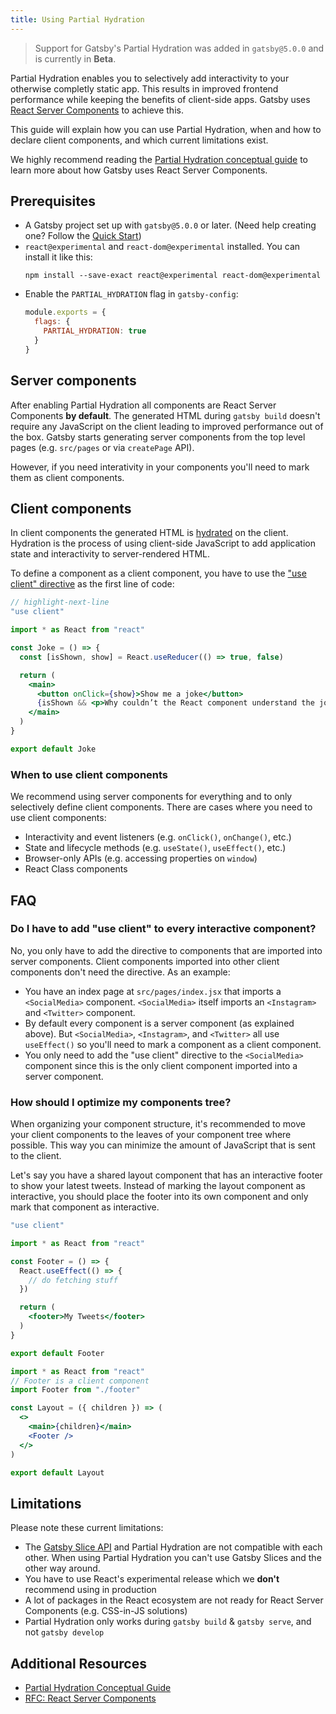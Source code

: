 ```yaml
---
title: Using Partial Hydration
---
```


> Support for Gatsby's Partial Hydration was added in `gatsby@5.0.0` and is currently in **Beta**.

Partial Hydration enables you to selectively add interactivity to your otherwise completly static app. This results in improved frontend performance while keeping the benefits of client-side apps. Gatsby uses [React Server Components](https://github.com/reactjs/rfcs/blob/main/text/0188-server-components.md) to achieve this.

This guide will explain how you can use Partial Hydration, when and how to declare client components, and which current limitations exist.

We highly recommend reading the [Partial Hydration conceptual guide](/docs/conceptual/partial-hydration) to learn more about how Gatsby uses React Server Components.

## Prerequisites

- A Gatsby project set up with `gatsby@5.0.0` or later. (Need help creating one? Follow the [Quick Start](/docs/quick-start/))
- `react@experimental` and `react-dom@experimental` installed. You can install it like this:
  ```shell
  npm install --save-exact react@experimental react-dom@experimental
  ```
- Enable the `PARTIAL_HYDRATION` flag in `gatsby-config`:
  ```js:title=gatsby-config.js
  module.exports = {
    flags: {
      PARTIAL_HYDRATION: true
    }
  }
  ```

## Server components

After enabling Partial Hydration all components are React Server Components **by default**. The generated HTML during `gatsby build` doesn't require any JavaScript on the client leading to improved performance out of the box. Gatsby starts generating server components from the top level pages (e.g. `src/pages` or via `createPage` API).

However, if you need interativity in your components you'll need to mark them as client components.

## Client components

In client components the generated HTML is [hydrated](/docs/glossary/hydration) on the client. Hydration is the process of using client-side JavaScript to add application state and interactivity to server-rendered HTML.

To define a component as a client component, you have to use the ["use client" directive](https://github.com/reactjs/rfcs/blob/main/text/0227-server-module-conventions.md) as the first line of code:

```jsx:title=src/components/joke.jsx
// highlight-next-line
"use client"

import * as React from "react"

const Joke = () => {
  const [isShown, show] = React.useReducer(() => true, false)

  return (
    <main>
      <button onClick={show}>Show me a joke</button>
      {isShown && <p>Why couldn’t the React component understand the joke? Because it didn’t get the context.</p>}
    </main>
  )
}

export default Joke
```

### When to use client components

We recommend using server components for everything and to only selectively define client components. There are cases where you need to use client components:

- Interactivity and event listeners (e.g. `onClick()`, `onChange()`, etc.)
- State and lifecycle methods (e.g. `useState()`, `useEffect()`, etc.)
- Browser-only APIs (e.g. accessing properties on `window`)
- React Class components

## FAQ

### Do I have to add "use client" to every interactive component?

No, you only have to add the directive to components that are imported into server components. Client components imported into other client components don't need the directive. As an example:

- You have an index page at `src/pages/index.jsx` that imports a `<SocialMedia>` component. `<SocialMedia>` itself imports an `<Instagram>` and `<Twitter>` component.
- By default every component is a server component (as explained above). But `<SocialMedia>`, `<Instagram>`, and `<Twitter>` all use `useEffect()` so you'll need to mark a component as a client component.
- You only need to add the "use client" directive to the `<SocialMedia>` component since this is the only client component imported into a server component.

### How should I optimize my components tree?

When organizing your component structure, it's recommended to move your client components to the leaves of your component tree where possible. This way you can minimize the amount of JavaScript that is sent to the client.

Let's say you have a shared layout component that has an interactive footer to show your latest tweets. Instead of marking the layout component as interactive, you should place the footer into its own component and only mark that component as interactive.

```jsx:title=src/components/footer.jsx
"use client"

import * as React from "react"

const Footer = () => {
  React.useEffect(() => {
    // do fetching stuff
  })

  return (
    <footer>My Tweets</footer>
  )
}

export default Footer
```

```jsx:title=src/components/layout.jsx
import * as React from "react"
// Footer is a client component
import Footer from "./footer"

const Layout = ({ children }) => (
  <>
    <main>{children}</main>
    <Footer />
  </>
)

export default Layout
```

## Limitations

Please note these current limitations:

- The [Gatsby Slice API](/docs/reference/built-in-components/gatsby-slice/) and Partial Hydration are not compatible with each other. When using Partial Hydration you can't use Gatsby Slices and the other way around.
- You have to use React's experimental release which we **don't** recommend using in production
- A lot of packages in the React ecosystem are not ready for React Server Components (e.g. CSS-in-JS solutions)
- Partial Hydration only works during `gatsby build` & `gatsby serve`, and not `gatsby develop`

## Additional Resources

- [Partial Hydration Conceptual Guide](/docs/conceptual/partial-hydration)
- [RFC: React Server Components](https://github.com/reactjs/rfcs/blob/main/text/0188-server-components.md)
